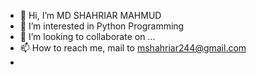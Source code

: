 - 👋 Hi, I’m MD SHAHRIAR MAHMUD
- 👀 I’m interested in Python Programming
- 💞️ I’m looking to collaborate on ...
- 📫 How to reach me, mail to mshahriar244@gmail.com
- 

<!---
mshahriar244/mshahriar244 is a ✨ special ✨ repository because its `README.md` (this file) appears on your GitHub profile.
You can click the Preview link to take a look at your changes.
--->
